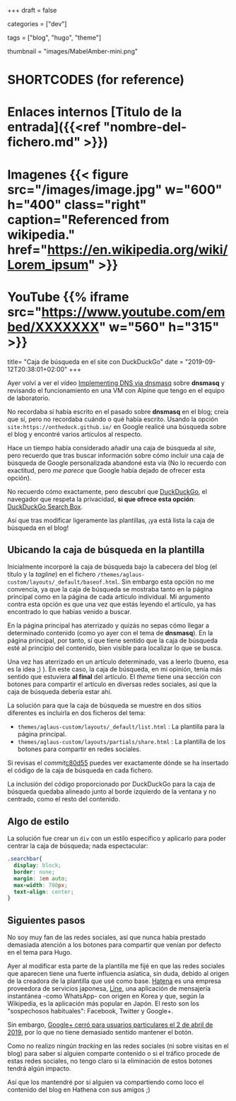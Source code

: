 +++
draft = false

categories = ["dev"]

tags = ["blog", "hugo", "theme"]

thumbnail = "images/MabelAmber-mini.png"

# SHORTCODES (for reference)

# Enlaces internos [Titulo de la entrada]({{<ref "nombre-del-fichero.md" >}})

# Imagenes {{< figure src="/images/image.jpg" w="600" h="400" class="right" caption="Referenced from wikipedia." href="https://en.wikipedia.org/wiki/Lorem_ipsum" >}}
# YouTube {{% iframe src="https://www.youtube.com/embed/XXXXXXX" w="560" h="315" >}}

title=  "Caja de búsqueda en el site con DuckDuckGo"
date = "2019-09-12T20:38:01+02:00"
+++

Ayer volví a ver el vídeo [Implementing DNS via dnsmasq](https://www.youtube.com/watch?v=P2kiinwg00c) sobre **dnsmasq** y revisando el funcionamiento en una VM con Alpine que tengo en el equipo de laboratorio.

No recordaba si había escrito en el pasado sobre **dnsmasq** en el blog; creía que sí, pero no recordaba cuándo o qué había escrito. Usando la opción `site:https://onthedock.github.io/` en Google realicé una búsqueda sobre el blog y encontré varios artículos al respecto.

Hace un tiempo había considerado añadir una caja de búsqueda al _site_, pero recuerdo que tras buscar información sobre cómo incluir una caja de búsqueda de Google personalizada abandoné esta vía (No lo recuerdo con exactitud, pero _me parece_ que Google había dejado de ofrecer esta opción).

No recuerdo cómo exactamente, pero descubrí que [DuckDuckGo](https://duckduckgo.com), el navegador que respeta la privacidad, **si que ofrece esta opción**: [DuckDuckGo Search Box](https://duckduckgo.com/search_box).

Así que tras modificar ligeramente las plantillas, ¡ya está lista la caja de búsqueda en el blog!
<!--more-->

## Ubicando la caja de búsqueda en la plantilla

Inicialmente incorporé la caja de búsqueda bajo la cabecera del blog (el título y la _tagline_) en el fichero `/themes/aglaus-custom/layouts/_default/baseof.html`. Sin embargo esta opción no me convencía, ya que la caja de búsqueda se mostraba tanto en la página principal como en la página de cada artículo individual. Mi argumento contra esta opción es que una vez que estás leyendo el artículo, ya has encontrado lo que habías venido a buscar.

En la página principal has aterrizado y quizás no sepas cómo llegar a determinado contenido (como yo ayer con el tema de **dnsmasq**). En la página principal, por tanto, sí que tiene sentido que la caja de búsqueda esté al principio del contenido, bien visible para localizar lo que se busca.

Una vez has aterrizado en un artículo determinado, vas a leerlo (bueno, esa es la idea ;) ). En este caso, la caja de búsqueda, en mi opinión, tenía más sentido que estuviera **al final** del artículo. El _theme_ tiene una sección con botones para compartir el artículo en diversas redes sociales, así que la caja de búsqueda debería estar ahí.

La solución para que la caja de búsqueda se muestre en dos sitios diferentes es incluirla en dos ficheros del tema:

- `themes/aglaus-custom/layouts/_default/list.html` : La plantilla para la página principal.
- `themes/aglaus-custom/layouts/partials/share.html` : La plantilla de los botones para compartir en redes sociales.

Si revisas el _commit_[c80d55](https://github.com/onthedock/onthedock-hugo/commit/c80d554a6cf72af1ff5852b2ee6010a98378e12e) puedes ver exactamente dónde se ha insertado el código de la caja de búsqueda en cada fichero.

La inclusión del código proporcionado por DuckDuckGo para la caja de búsqueda quedaba alineado junto al borde izquierdo de la ventana y no centrado, como el resto del contenido.

## Algo de estilo

La solución fue crear un `div` con un estilo específico y aplicarlo para poder centrar la caja de búsqueda; nada espectacular:

```css
.searchbar{
  display: block;
  border: none;
  margin: 1em auto;
  max-width: 780px;
  text-align: center;
}
```

## Siguientes pasos

No soy muy fan de las redes sociales, así que nunca había prestado demasiada atención a los botones para compartir que venían por defecto en el tema para Hugo.

Ayer al modificar esta parte de la plantilla me fijé en que las redes sociales que aparecen tiene una fuerte influencia asíatica, sin duda, debido al origen de la creadora de la plantilla que usé como base. [Hatena](https://en.wikipedia.org/wiki/Hatena_(company)) es una empresa proveedora de servicios japonesa, [Line](https://en.wikipedia.org/wiki/Line_(software)), una aplicación de mensajería instantánea -como WhatsApp- con origen en Korea y que, según la Wikipedia, es la aplicación más popular en Japón. El resto son los "sospechosos habituales": Facebook, Twitter y Google+.

Sin embargo, [Google+ cerró para usuarios particulares el 2 de abril de 2019](https://en.wikipedia.org/wiki/Line_(software)]), por lo que no tiene demasiado sentido mantener el botón.

Como no realizo ningún _tracking_ en las redes sociales (ni sobre visitas en el blog) para saber si alguien comparte contenido o si el tráfico procede de estas redes sociales, no tengo claro si la eliminación de estos botones tendrá algún impacto.

Así que los mantendré por si alguien va compartiendo como loco el contenido del blog en Hathena con sus amigos ;)
